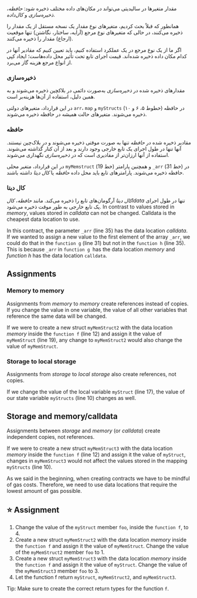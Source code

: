 مقدار متغیرها در سالیدیتی می‌تواند در مکان‌های داده مختلف ذخیره شود: _حافظه_، _ذخیره‌سازی_ و _کال‌داده_.

همانطور که قبلاً بحث کردیم، متغیرهای نوع مقدار یک نسخه مستقل از یک مقدار را ذخیره می‌کنند، در حالی که متغیرهای نوع مرجع (آرایه، ساختار، نگاشتن) تنها موقعیت (ارجاع) مقدار را ذخیره می‌کنند.

اگر ما از یک نوع مرجع در یک عملکرد استفاده کنیم، باید تعیین کنیم که مقادیر آنها در کدام مکان داده ذخیره شده‌اند. قیمت اجرای تابع تحت تأثیر محل داده‌هاست؛ ایجاد کپی از انواع مرجع هزینه گاز می‌برد.

### ذخیره‌سازی

مقدارهای ذخیره شده در _ذخیره‌سازی_ به‌صورت دائمی در بلاکچین ذخیره می‌شوند و به همین دلیل، استفاده از آن‌ها هزینه‌بر است.

در این قرارداد، متغیرهای دولتی `arr`، `map` و `myStructs` (خطوط ۵، ۶ و ۱۰) در حافظه ذخیره می‌شوند. متغیرهای حالت همیشه در حافظه ذخیره می‌شوند.

### حافظه

مقادیر ذخیره شده در _حافظه_ تنها به صورت موقتی ذخیره می‌شوند و در بلاک‌چین نیستند. آنها تنها در طول اجرای یک تابع خارجی وجود دارند و بعد از آن کنار گذاشته می‌شوند. استفاده از آنها ارزان‌تر از مقادیری است که در _ذخیره‌سازی_ نگهداری می‌شوند.

در این قرارداد، متغیر محلی `myMemstruct` (خط 19) و همچنین پارامتر `_arr` (خط 31) در حافظه ذخیره می‌شوند. پارامترهای تابع باید محل داده _حافظه_ یا _کال دیتا_ داشته باشند.

### کال دیتا

_کال دیتا_ آرگومان‌های تابع را ذخیره می‌کند. مانند _حافظه_، _کالldata_ تنها در طول اجرای یک تابع خارجی به طور موقت ذخیره می‌شود. In contrast to values stored in _memory_, values stored in _calldata_ can not be changed. Calldata is the cheapest data location to use.

In this contract, the parameter `_arr` (line 35) has the data location _calldata_. If we wanted to assign a new value to the first element of the array `_arr`, we could do that in the `function g` (line 31) but not in the `function h` (line 35). This is because `_arr` in `function g `has the data location _memory_ and _function h_ has the data location `calldata`.

## Assignments

### Memory to memory

Assignments from _memory_ to _memory_ create references instead of copies. If you change the value in one variable, the value of all other variables that reference the same data will be changed.

If we were to create a new struct `myMemStruct2` with the data location _memory_ inside the `function f` (line 12) and assign it the value of `myMemStruct` (line 19), any change to `myMemStruct2` would also change the value of `myMemStruct`.

### Storage to local storage

Assignments from _storage_ to _local storage_ also create references, not copies.

If we change the value of the local variable `myStruct` (line 17), the value of our state variable `myStructs` (line 10) changes as well.

## Storage and memory/calldata

Assignments between _storage_ and _memory_ (or _calldata_) create independent copies, not references.

If we were to create a new struct `myMemStruct3` with the data location _memory_ inside the `function f` (line 12) and assign it the value of `myStruct`, changes in `myMemStruct3` would not affect the values stored in the mapping `myStructs` (line 10).

As we said in the beginning, when creating contracts we have to be mindful of gas costs. Therefore, we need to use data locations that require the lowest amount of gas possible.

## ⭐️ Assignment

1. Change the value of the `myStruct` member `foo`, inside the `function f`, to 4.
2. Create a new struct `myMemStruct2` with the data location _memory_ inside the `function f` and assign it the value of `myMemStruct`. Change the value of the `myMemStruct2` member `foo` to 1.
3. Create a new struct `myMemStruct3` with the data location _memory_ inside the `function f` and assign it the value of `myStruct`. Change the value of the `myMemStruct3` member `foo` to 3.
4. Let the function f return `myStruct`, `myMemStruct2`, and `myMemStruct3`.

Tip: Make sure to create the correct return types for the function `f`.